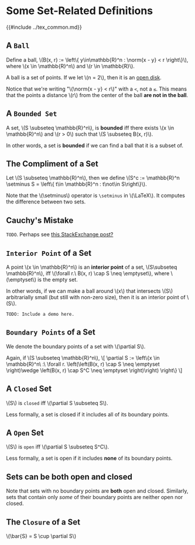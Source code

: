 # Some Set-Related Definitions

{{#include ../tex_common.md}}

## A `Ball`

Define a ball, \\(B(x, r) := \left\\{ y\in\mathbb{R}^n : \norm{x - y} < r \right\\}\\), where \\(x \in \mathbb{R}^n\\) and \\(r \in \mathbb{R}\\).

A ball is a set of points. If we let \\(n = 2\\), then it is an [open disk](https://en.wikipedia.org/wiki/Disk_%28mathematics%29).

Notice that we're writing "\\(\norm{x - y} < r\\)" with a `<`, not a `≤`. This means that the points a distance \\(r\\) from the center of the ball **are not in the ball**.

## A `Bounded Set`

A set, \\(S \subseteq \mathbb{R}^n\\), is **bounded** iff there exists \\(x \in \mathbb{R}^n\\) and \\(r > 0\\) such that \\(S \subseteq B(x, r)\\).

In other words, a set is **bounded** if we can find a ball that it is a subset of.

## The Compliment of a Set

Let \\(S \subseteq \mathbb{R}^n\\), then we define \\(S^c := \mathbb{R}^n \setminus S = \left\\{ t\in \mathbb{R}^n : t\not\in S\right\\}\\).

Note that the \\(\setminus\\) operator is `\setminus` in \\(\LaTeX\\). It computes the difference between two sets.

## Cauchy's Mistake

`TODO`. Perhaps see [this StackExchange post?](https://math.stackexchange.com/questions/1250968/where-is-cauchys-wrong-proof)

## `Interior Point` of a Set

A point \\(x \in \mathbb{R}^n\\) is an **interior point** of a set, \\(S\subseteq \mathbb{R}^n\\), iff \\(\forall r.\  B(x, r) \cap S \neq \emptyset\\), where \\(\emptyset\\) is the empty set.

In other words, if we can make a ball around \\(x\\) that intersects \\(S\\) arbitrarially small (but still with non-zero size), then it is an interior point of \\(S\\).

```none
TODO: Include a demo here.
```

## `Boundary Points` of a Set

We denote the boundary points of a set with \\(\partial S\\).

Again, if \\(S \subseteq \mathbb{R}^n\\),
\\[
 \partial S := \left\\{x \in \mathbb{R}^n\ :\ \forall r. \left(\left(B(x, r) \cap S \neq \emptyset \right)\wedge \left(B(x, r) \cap S^C \neq \emptyset \right)\right) \right\\}
\\]

## A `Closed` Set

\\(S\\) is `closed` iff \\(\partial S \subseteq S\\).

Less formally, a set is closed if it includes all of its boundary points.

## A `Open` Set

\\(S\\) is `open` iff \\(\partial S \subseteq S^C\\).

Less formally, a set is open if it includes **none** of its boundary points.

## Sets can be both open and closed

Note that sets with no boundary points are **both** open and closed. Similarly, sets that contain only _some_ of their boundary points are neither open nor closed.

## The `Closure` of a Set

\\(\bar{S} = S \cup \partial S\\)
